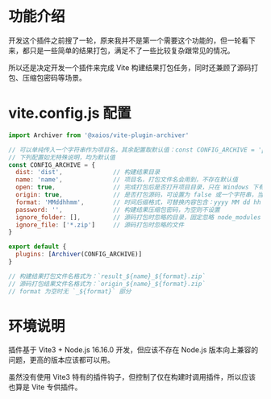 # 功能介绍

开发这个插件之前搜了一轮，原来我并不是第一个需要这个功能的，但一轮看下来，都只是一些简单的结果打包，满足不了一些比较复杂跟常见的情况。

所以还是决定开发一个插件来完成 Vite 构建结果打包任务，同时还兼顾了源码打包、压缩包密码等场景。

# vite.config.js 配置

```javascript
import Archiver from '@xaios/vite-plugin-archiver'

// 可以单纯传入一个字符串作为项目名，其余配置取默认值：const CONFIG_ARCHIVE = 'project'
// 下列配置如无特殊说明，均为默认值
const CONFIG_ARCHIVE = {
  dist: 'dist',              // 构建结果目录
  name: 'name',              // 项目名，打包文件名会用到，不存在默认值
  open: true,                // 完成打包后是否打开项目目录，只在 Windows 下有效
  origin: true,              // 是否打包源码，可设置为 false 或一个字符串，当值为字符串时，作为源码压缩包的密码
  format: 'MMddhhmm',        // 时间后缀格式，可替换内容包含：yyyy MM dd hh mm ss
  password: '',              // 构建结果压缩包密码，为空则不设置
  ignore_folder: [],         // 源码打包时忽略的目录，固定忽略 node_modules 与构建结果目录
  ignore_file: ['*.zip']     // 源码打包时忽略的文件
}

export default {
  plugins: [Archiver(CONFIG_ARCHIVE)]
}

// 构建结果打包文件名格式为：`result_${name}_${format}.zip`
// 源码打包结果文件名格式为：`origin_${name}_${format}.zip`
// format 为空时无 `_${format}` 部分
```

# 环境说明

插件基于 Vite3 + Node.js 16.16.0 开发，但应该不存在 Node.js 版本向上兼容的问题，更高的版本应该都可以用。

虽然没有使用 Vite3 特有的插件钩子，但控制了仅在构建时调用插件，所以应该也算是 Vite 专供插件。
